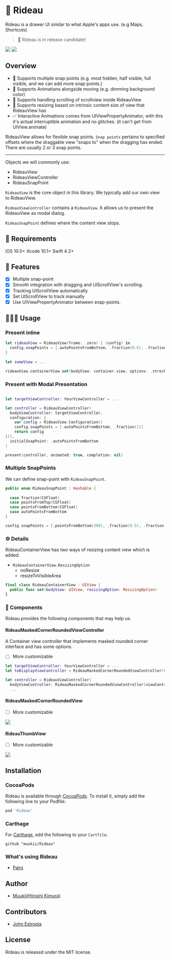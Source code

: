 # 🎪 Rideau

Rideau is a drawer UI similar to what Apple's apps use. (e.g Maps, Shortcuts)

> 🚀 Rideau is in release candidate!

![](./sample1.gif)
![](./sample2.gif)

## Overview

- 💎 Supports multiple snap points (e.g. most hidden, half visible, full visible, and we can add more snap points.)
- 💎 Supports Animations alongside moving (e.g. dimming background color)
- 💎 Supports handling scrolling of scrollview inside RideauView
- 💎 Supports resizing based on intrinsic content size of view that RideauView has
- ✅ Interactive Animations comes from UIViewPropertyAnimator, with this it's actual interruptible animation and no glitches. (it can't get from UIView.animate)

RideauView allows for flexible snap points.
`Snap points` pertains to specified offsets where the draggable view "snaps to" when the dragging has ended.
There are usually 2 or 3 snap points.

---

Objects we will commonly use:

- RideauView
- RideauViewController
- RideauSnapPoint

`RideauView` is the core object in this library.
We typically add our own view to RideauView.

`RideauViewController` contains a `RideauView`.
It allows us to present the RideauView as modal dialog.

`RideauSnapPoint` defines where the content view stops.

## 🔶 Requirements

iOS 10.0+
Xcode 10.1+
Swift 4.2+

## 📱 Features

- [x] Multiple snap-point
- [x] Smooth integration with dragging and UIScrollView's scrolling.
- [x] Tracking UIScrollView automatically
- [x] Set UIScrollView to track manually
- [x] Use UIViewPropertyAnimator between snap-points.

## 👨🏻‍💻 Usage

### Present inline

```swift
let rideauView = RideauView(frame: .zero) { (config) in
  config.snapPoints = [.autoPointsFromBottom, .fraction(0.6), .fraction(1)]
}
  
let someView = ...

rideauView.containerView.set(bodyView: container.view, options: .strechDependsVisibleArea)
```

### Present with Modal Presentation

```swift

let targetViewController: YourViewController = ...

let controller = RideauViewController(
  bodyViewController: targetViewController,
  configuration: {
    var config = RideauView.Configuration()
    config.snapPoints = [.autoPointsFromBottom, .fraction(1)]
    return config
}(),
  initialSnapPoint: .autoPointsFromBottom
)

present(controller, animated: true, completion: nil)
```

### Multiple SnapPoints

We can define snap-point with `RideauSnapPoint`.

```swift
public enum RideauSnapPoint : Hashable {
  
  case fraction(CGFloat)
  case pointsFromTop(CGFloat)
  case pointsFromBottom(CGFloat)
  case autoPointsFromBottom
}
```

```swift
config.snapPoints = [.pointsFromBottom(200), .fraction(0.5), .fraction(0.8), .fraction(1)]
```

### ⚙️ Details

RideauContainerView has two ways of resizing content view which is added.

* `RideauContainerView.ResizingOption`
  * noResize
  * resizeToVisibleArea
  
```swift
final class RideauContainerView : UIView {
  public func set(bodyView: UIView, resizingOption: ResizingOption)
}
```

### 🔌 Components

Rideau provides the following components that may help us.

#### RideauMaskedCornerRoundedViewController

A Container view controller that implements masked rounded corner interface and has some options.

- [ ] More customizable

```swift
let targetViewController: YourViewController = ...
let toDisplayViewController = RideauMaskedCornerRoundedViewController(viewController: targetViewController)

let controller = RideauViewController(
  bodyViewController: RideauMaskedCornerRoundedViewController(viewController: target),
  ...
```

#### RideauMaskedCornerRoundedView

- [ ] More customizable

![](round.png)

#### RideauThumbView

- [ ] More customizable

![](thumb.png)

## Installation

### CocoaPods

Rideau is available through [CocoaPods](https://cocoapods.org). To install
it, simply add the following line to your Podfile:

```ruby
pod 'Rideau'
```

### Carthage

For [Carthage](https://github.com/Carthage/Carthage), add the following to your `Cartfile`:

```ogdl
github "muukii/Rideau"
```

### What's using Rideau

- [Pairs](https://itunes.apple.com/tw/app/id825433065)

## Author

- [Muukii(Hiroshi Kimura)](https://github.com/muukii)

## Contributors

- [John Estropia](https://twitter.com/JohnEstropia)

## License

Rideau is released under the MIT license.

